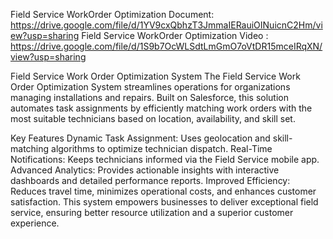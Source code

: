 Field Service WorkOrder Optimization Document: https://drive.google.com/file/d/1YV9cxQbhzT3JmmaIERauiOINuicnC2Hm/view?usp=sharing
Field Service WorkOrder Optimization Video : https://drive.google.com/file/d/1S9b7OcWLSdtLmGmO7oVtDR15mceIRqXN/view?usp=sharing


Field Service Work Order Optimization System
The Field Service Work Order Optimization System streamlines operations for organizations managing installations and repairs. Built on Salesforce, this solution automates task assignments by efficiently matching work orders with the most suitable technicians based on location, availability, and skill set.

Key Features
Dynamic Task Assignment: Uses geolocation and skill-matching algorithms to optimize technician dispatch.
Real-Time Notifications: Keeps technicians informed via the Field Service mobile app.
Advanced Analytics: Provides actionable insights with interactive dashboards and detailed performance reports.
Improved Efficiency: Reduces travel time, minimizes operational costs, and enhances customer satisfaction.
This system empowers businesses to deliver exceptional field service, ensuring better resource utilization and a superior customer experience.
